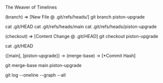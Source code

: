The Weaver of Timelines

(branch) ⇒ [New File @ .git/refs/heads/]
git branch piston-upgrade



cat .git/HEAD
cat .git/refs/heads/main
cat .git/refs/heads/piston-upgrade


(checkout) ⇒ [Content Change @ .git/HEAD]
git checkout piston-upgrade



cat .git/HEAD


{[main], [piston-upgrade]} → (merge-base) → [*Commit Hash]

git merge-base main piston-upgrade

git log --oneline --graph --all